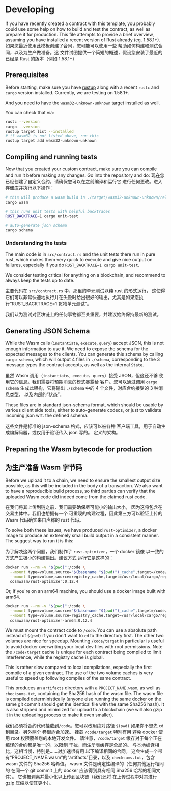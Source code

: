 # Developing

If you have recently created a contract with this template, you probably could use some
help on how to build and test the contract, as well as prepare it for production. This
file attempts to provide a brief overview, assuming you have installed a recent
version of Rust already (eg. 1.58.1+).
如果您最近使用此模板创建了合同，您可能可以使用一些 帮助如何构建和测试合同，以及为生产做准备。这 文件试图提供一个简短的概述，假设您安装了最近的 已经是 Rust 的版本（例如 1.58.1+）

## Prerequisites

Before starting, make sure you have [rustup](https://rustup.rs/) along with a
recent `rustc` and `cargo` version installed. Currently, we are testing on 1.58.1+.

And you need to have the `wasm32-unknown-unknown` target installed as well.

You can check that via:

```sh
rustc --version
cargo --version
rustup target list --installed
# if wasm32 is not listed above, run this
rustup target add wasm32-unknown-unknown
```

## Compiling and running tests

Now that you created your custom contract, make sure you can compile and run it before
making any changes. Go into the repository and do:
现在您已经创建了自定义合约，请确保您可以在之前编译和运行它 进行任何更改。进入存储库并执行以下操作：

```sh
# this will produce a wasm build in ./target/wasm32-unknown-unknown/release/YOUR_NAME_HERE.wasm
cargo wasm

# this runs unit tests with helpful backtraces
RUST_BACKTRACE=1 cargo unit-test

# auto-generate json schema
cargo schema
```

### Understanding the tests

The main code is in `src/contract.rs` and the unit tests there run in pure rust,
which makes them very quick to execute and give nice output on failures, especially
if you do `RUST_BACKTRACE=1 cargo unit-test`.

We consider testing critical for anything on a blockchain, and recommend to always keep
the tests up to date.

主要代码在 `src/contract.rs` 中，那里的单元测试以纯 rust 的形式运行， 这使得它们可以非常快速地执行并在失败时给出很好的输出，尤其是如果您执行“RUST_BACKTRACE=1 货物单元测试”。 

我们认为测试对区块链上的任何事物都至关重要，并建议始终保持最新的测试。

## Generating JSON Schema

While the Wasm calls (`instantiate`, `execute`, `query`) accept JSON, this is not enough
information to use it. We need to expose the schema for the expected messages to the
clients. You can generate this schema by calling `cargo schema`, which will output
4 files in `./schema`, corresponding to the 3 message types the contract accepts,
as well as the internal `State`.

虽然 Wasm 调用（`instantiate`、`execute`、`query`）接受 JSON，但这还不够 使用它的信息。我们需要将预期消息的模式暴露给 客户。您可以通过调用 `cargo schema` 生成此架构，它将输出 `./schema` 中的 4 个文件，对应合约接受的 3 种消息类型， 以及内部的“状态”。

These files are in standard json-schema format, which should be usable by various
client side tools, either to auto-generate codecs, or just to validate incoming
json wrt. the defined schema.

这些文件是标准的 json-schema 格式，应该可以被各种 客户端工具，用于自动生成编解码器，或仅用于验证传入 json 写的。 定义的架构。

## Preparing the Wasm bytecode for production
## 为生产准备 Wasm 字节码

Before we upload it to a chain, we need to ensure the smallest output size possible,
as this will be included in the body of a transaction. We also want to have a
reproducible build process, so third parties can verify that the uploaded Wasm
code did indeed come from the claimed rust code.

在我们将其上传到链之前，我们需要确保尽可能小的输出大小， 因为这将包含在交易主体中。我们也想拥有一个 可重现的构建过程，因此第三方可以验证上传的 Wasm 代码确实来自声称的 rust 代码。

To solve both these issues, we have produced `rust-optimizer`, a docker image to
produce an extremely small build output in a consistent manner. The suggest way
to run it is this:

为了解决这两个问题，我们制作了 `rust-optimizer`，一个 docker 镜像 以一致的方式产生极小的构建输出。建议方式 运行它是这样的：

```sh
docker run --rm -v "$(pwd)":/code \
  --mount type=volume,source="$(basename "$(pwd)")_cache",target=/code/target \
  --mount type=volume,source=registry_cache,target=/usr/local/cargo/registry \
  cosmwasm/rust-optimizer:0.12.4
```

Or, If you're on an arm64 machine, you should use a docker image built with arm64.
```sh
docker run --rm -v "$(pwd)":/code \
  --mount type=volume,source="$(basename "$(pwd)")_cache",target=/code/target \
  --mount type=volume,source=registry_cache,target=/usr/local/cargo/registry \
  cosmwasm/rust-optimizer-arm64:0.12.4
```

We must mount the contract code to `/code`. You can use a absolute path instead
of `$(pwd)` if you don't want to `cd` to the directory first. The other two
volumes are nice for speedup. Mounting `/code/target` in particular is useful
to avoid docker overwriting your local dev files with root permissions.
Note the `/code/target` cache is unique for each contract being compiled to limit
interference, while the registry cache is global.

This is rather slow compared to local compilations, especially the first compile
of a given contract. The use of the two volume caches is very useful to speed up
following compiles of the same contract.

This produces an `artifacts` directory with a `PROJECT_NAME.wasm`, as well as
`checksums.txt`, containing the Sha256 hash of the wasm file.
The wasm file is compiled deterministically (anyone else running the same
docker on the same git commit should get the identical file with the same Sha256 hash).
It is also stripped and minimized for upload to a blockchain (we will also
gzip it in the uploading process to make it even smaller).


我们必须将合约代码挂载到`/code`。您可以改用绝对路径 `$(pwd)` 如果你不想先 `cd` 到目录。另外两个 卷很适合加速。
挂载 `/code/target` 特别有用 避免 docker 使用 root 权限覆盖您的本地开发文件。 
请注意，`/code/target` 缓存对于每个正在编译的合约都是唯一的，以限制 干扰，而注册表缓存是全局的。 
与本地编译相比，这相当慢，特别是……对加速很有用 以下编译相同的合同。 
这会生成一个带有“PROJECT_NAME.wasm”的“artifacts”目录，以及 `checksums.txt`，包含 wasm 文件的 Sha256 哈希值。 
wasm 文件是确定性编译的（任何其他运行相同的 在同一个 git commit 上的 docker 应该得到具有相同 Sha256 哈希的相同文件）。 
它也被剥离并最小化以上传到区块链（我们还将 在上传过程中对其进行 gzip 压缩以使其更小）。
